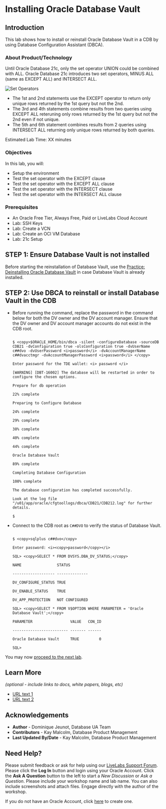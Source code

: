 # Installing Oracle Database Vault

## Introduction
This lab shows how to install or reinstall Oracle Database Vault in a CDB by using Database Configuration Assistant (DBCA).

### About Product/Technology
Until Oracle Database 21c, only the set operator UNION could be combined with ALL. Oracle Database 21c introduces two set operators, MINUS ALL (same as EXCEPT ALL) and INTERSECT ALL.

 ![Set Operators](images/set-operators.png "Set Operators")

- The 1st and 2nd statements use the EXCEPT operator to return only unique rows returned by the 1st query but not the 2nd.  
- The 3rd and 4th statements combine results from two queries using EXCEPT ALL reteruning only rows returned by the 1st query but not the 2nd even if not unique.
- The 5th and 6th statement combines results from 2 queries using INTERSECT ALL returning only unique rows returned by both queries.


Estimated Lab Time: XX minutes

### Objectives
In this lab, you will:
* Setup the environment
* Test the set operator with the EXCEPT clause
* Test the set operator with the EXCEPT ALL clause
* Test the set operator with the INTERSECT clause
* Test the set operator with the INTERSECT ALL clause

### Prerequisites

* An Oracle Free Tier, Always Free, Paid or LiveLabs Cloud Account
* Lab: SSH Keys
* Lab: Create a VCN
* Lab: Create an OCI VM Database
* Lab: 21c Setup


## **STEP 1:** Ensure Database Vault is not installed

Before starting the reinstallation of Database Vault, use the [Practice: Deinstalling Oracle Database Vault](https://confluence.oci.oraclecorp.com/display/DB21CNEWFT/Practice%3A+Deinstalling+Oracle+Database+Vault) in case Database Vault is already installed.

## **STEP 2:** Use DBCA to reinstall or install Database Vault in the CDB

- Before running the command, replace the password in the command below for both the DV owner and the DV account manager. Ensure that the DV owner and DV account manager accounts do not exist in the CDB root.

  
  ```
  
  $ <copy>$ORACLE_HOME/bin/dbca -silent -configureDatabase -sourceDB CDB21 -dvConfiguration true -olsConfiguration true -dvUserName c##dvo -dvUserPassword <i>password</i> -dvAccountManagerName c##dvacctmgr -dvAccountManagerPassword <i>password</i> </copy>
  
  Enter password for the TDE wallet: <i> password </i>
  
  [WARNING] [DBT-16002] The database will be restarted in order to configure the chosen options.
  
  Prepare for db operation
  
  22% complete
  
  Preparing to Configure Database
  
  24% complete
  
  29% complete
  
  38% complete
  
  40% complete
  
  44% complete
  
  Oracle Database Vault
  
  89% complete
  
  Completing Database Configuration
  
  100% complete
  
  The database configuration has completed successfully.
  
  Look at the log file "/u01/app/oracle/cfgtoollogs/dbca/CDB21/CDB212.log" for further details.
  
  $
  
  ```

- Connect to the CDB root as `C##DVO` to verify the status of Database Vault. 

  
  ```
  
  $ <copy>sqlplus c##dvo</copy>
  
  Enter password: <i><copy>password</copy></i>
  
  SQL> <copy>SELECT * FROM DVSYS.DBA_DV_STATUS;</copy>
  
  NAME                STATUS
  
  ------------------- --------------
  
  DV_CONFIGURE_STATUS TRUE
  
  DV_ENABLE_STATUS    TRUE
  
  DV_APP_PROTECTION   NOT CONFIGURED
  
  SQL> <copy>SELECT * FROM V$OPTION WHERE PARAMETER = 'Oracle Database Vault';</copy>
  
  PARAMETER                 VALUE   CON_ID
  
  ------------------------- ------- ------
  
  Oracle Database Vault     TRUE         0
  
  SQL>
  
  ```

You may now [proceed to the next lab](#next).

## Learn More

*(optional - include links to docs, white papers, blogs, etc)*

* [URL text 1](http://docs.oracle.com)
* [URL text 2](http://docs.oracle.com)

## Acknowledgements
* **Author** - Dominique Jeunot, Database UA Team
* **Contributors** -  Kay Malcolm, Database Product Management
* **Last Updated By/Date** -  Kay Malcolm, Database Product Management

## Need Help?
Please submit feedback or ask for help using our [LiveLabs Support Forum](https://community.oracle.com/tech/developers/categories/livelabsdiscussions). Please click the **Log In** button and login using your Oracle Account. Click the **Ask A Question** button to the left to start a *New Discussion* or *Ask a Question*.  Please include your workshop name and lab name.  You can also include screenshots and attach files.  Engage directly with the author of the workshop.

If you do not have an Oracle Account, click [here](https://profile.oracle.com/myprofile/account/create-account.jspx) to create one.
